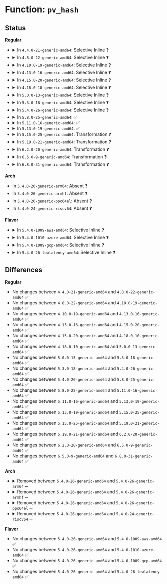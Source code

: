 # Function: <code>pv_hash</code>

## Status
<b>Regular</b>
<ul>
<li>
<details>
<summary>In <code>4.4.0-21-generic-amd64</code>: Selective Inline ❓</summary>

```c
struct qspinlock * * pv_hash(struct qspinlock * lock, struct pv_node * node)
```

```json
{
  "name": "pv_hash",
  "collision_type": "Unique Static",
  "inline_type": "Selective",
  "funcs": [
    {
      "addr": 18446744071579674704,
      "name": "pv_hash",
      "external": false,
      "loc": "kernel/locking/qspinlock_paravirt.h:99",
      "file": "kernel/locking/qspinlock.c",
      "inline": "not declared, inlined",
      "caller_inline": [],
      "caller_func": [
        "kernel/locking/qspinlock.c:__pv_queued_spin_lock_slowpath",
        "kernel/locking/qspinlock.c:__pv_queued_spin_lock_slowpath"
      ]
    }
  ],
  "symbols": [
    {
      "addr": 18446744071579674704,
      "name": "pv_hash",
      "section": ".text",
      "bind": "STB_LOCAL",
      "size": 170
    }
  ]
}
```
</details>
</li>
<li>
<details>
<summary>In <code>4.8.0-22-generic-amd64</code>: Selective Inline ❓</summary>

```c
struct qspinlock * * pv_hash(struct qspinlock * lock, struct pv_node * node)
```

```json
{
  "name": "pv_hash",
  "collision_type": "Unique Static",
  "inline_type": "Selective",
  "funcs": [
    {
      "addr": 18446744071579693680,
      "name": "pv_hash",
      "external": false,
      "loc": "kernel/locking/qspinlock_paravirt.h:203",
      "file": "kernel/locking/qspinlock.c",
      "inline": "not declared, inlined",
      "caller_inline": [],
      "caller_func": [
        "kernel/locking/qspinlock.c:__pv_queued_spin_lock_slowpath",
        "kernel/locking/qspinlock.c:__pv_queued_spin_lock_slowpath"
      ]
    }
  ],
  "symbols": [
    {
      "addr": 18446744071579693680,
      "name": "pv_hash",
      "section": ".text",
      "bind": "STB_LOCAL",
      "size": 167
    }
  ]
}
```
</details>
</li>
<li>
<details>
<summary>In <code>4.10.0-19-generic-amd64</code>: Selective Inline ❓</summary>

```c
struct qspinlock * * pv_hash(struct qspinlock * lock, struct pv_node * node)
```

```json
{
  "name": "pv_hash",
  "collision_type": "Unique Static",
  "inline_type": "Selective",
  "funcs": [
    {
      "addr": 18446744071579720800,
      "name": "pv_hash",
      "external": false,
      "loc": "kernel/locking/qspinlock_paravirt.h:206",
      "file": "kernel/locking/qspinlock.c",
      "inline": "not declared, inlined",
      "caller_inline": [],
      "caller_func": [
        "kernel/locking/qspinlock.c:__pv_queued_spin_lock_slowpath",
        "kernel/locking/qspinlock.c:__pv_queued_spin_lock_slowpath"
      ]
    }
  ],
  "symbols": [
    {
      "addr": 18446744071579720800,
      "name": "pv_hash",
      "section": ".text",
      "bind": "STB_LOCAL",
      "size": 167
    }
  ]
}
```
</details>
</li>
<li>
<details>
<summary>In <code>4.13.0-16-generic-amd64</code>: Selective Inline ❓</summary>

```c
struct qspinlock * * pv_hash(struct qspinlock * lock, struct pv_node * node)
```

```json
{
  "name": "pv_hash",
  "collision_type": "Unique Static",
  "inline_type": "Selective",
  "funcs": [
    {
      "addr": 18446744071579716576,
      "name": "pv_hash",
      "external": false,
      "loc": "kernel/locking/qspinlock_paravirt.h:207",
      "file": "kernel/locking/qspinlock.c",
      "inline": "not declared, inlined",
      "caller_inline": [],
      "caller_func": [
        "kernel/locking/qspinlock.c:__pv_queued_spin_lock_slowpath",
        "kernel/locking/qspinlock.c:__pv_queued_spin_lock_slowpath"
      ]
    }
  ],
  "symbols": [
    {
      "addr": 18446744071579716576,
      "name": "pv_hash",
      "section": ".text",
      "bind": "STB_LOCAL",
      "size": 167
    }
  ]
}
```
</details>
</li>
<li>
<details>
<summary>In <code>4.15.0-20-generic-amd64</code>: Selective Inline ❓</summary>

```c
struct qspinlock * * pv_hash(struct qspinlock * lock, struct pv_node * node)
```

```json
{
  "name": "pv_hash",
  "collision_type": "Unique Static",
  "inline_type": "Selective",
  "funcs": [
    {
      "addr": 18446744071579748752,
      "name": "pv_hash",
      "external": false,
      "loc": "kernel/locking/qspinlock_paravirt.h:237",
      "file": "kernel/locking/qspinlock.c",
      "inline": "not declared, inlined",
      "caller_inline": [],
      "caller_func": [
        "kernel/locking/qspinlock.c:__pv_queued_spin_lock_slowpath",
        "kernel/locking/qspinlock.c:__pv_queued_spin_lock_slowpath"
      ]
    }
  ],
  "symbols": [
    {
      "addr": 18446744071579748752,
      "name": "pv_hash",
      "section": ".text",
      "bind": "STB_LOCAL",
      "size": 167
    }
  ]
}
```
</details>
</li>
<li>
<details>
<summary>In <code>4.18.0-10-generic-amd64</code>: Selective Inline ❓</summary>

```c
struct qspinlock * * pv_hash(struct qspinlock * lock, struct pv_node * node)
```

```json
{
  "name": "pv_hash",
  "collision_type": "Unique Static",
  "inline_type": "Selective",
  "funcs": [
    {
      "addr": 18446744071579783120,
      "name": "pv_hash",
      "external": false,
      "loc": "kernel/locking/qspinlock_paravirt.h:214",
      "file": "kernel/locking/qspinlock.c",
      "inline": "not declared, inlined",
      "caller_inline": [],
      "caller_func": [
        "kernel/locking/qspinlock.c:__pv_queued_spin_lock_slowpath",
        "kernel/locking/qspinlock.c:__pv_queued_spin_lock_slowpath"
      ]
    }
  ],
  "symbols": [
    {
      "addr": 18446744071579783120,
      "name": "pv_hash",
      "section": ".text",
      "bind": "STB_LOCAL",
      "size": 167
    }
  ]
}
```
</details>
</li>
<li>
<details>
<summary>In <code>5.0.0-13-generic-amd64</code>: Selective Inline ❓</summary>

```c
struct qspinlock * * pv_hash(struct qspinlock * lock, struct pv_node * node)
```

```json
{
  "name": "pv_hash",
  "collision_type": "Unique Static",
  "inline_type": "Selective",
  "funcs": [
    {
      "addr": 18446744071579829680,
      "name": "pv_hash",
      "external": false,
      "loc": "kernel/locking/qspinlock_paravirt.h:212",
      "file": "kernel/locking/qspinlock.c",
      "inline": "not declared, inlined",
      "caller_inline": [],
      "caller_func": [
        "kernel/locking/qspinlock.c:__pv_queued_spin_lock_slowpath",
        "kernel/locking/qspinlock.c:__pv_queued_spin_lock_slowpath"
      ]
    }
  ],
  "symbols": [
    {
      "addr": 18446744071579829680,
      "name": "pv_hash",
      "section": ".text",
      "bind": "STB_LOCAL",
      "size": 167
    }
  ]
}
```
</details>
</li>
<li>
<details>
<summary>In <code>5.3.0-18-generic-amd64</code>: Selective Inline ❓</summary>

```c
struct qspinlock * * pv_hash(struct qspinlock * lock, struct pv_node * node)
```

```json
{
  "name": "pv_hash",
  "collision_type": "Unique Static",
  "inline_type": "Selective",
  "funcs": [
    {
      "addr": 18446744071579864576,
      "name": "pv_hash",
      "external": false,
      "loc": "kernel/locking/qspinlock_paravirt.h:212",
      "file": "kernel/locking/qspinlock.c",
      "inline": "not declared, inlined",
      "caller_inline": [],
      "caller_func": [
        "kernel/locking/qspinlock.c:__pv_queued_spin_lock_slowpath",
        "kernel/locking/qspinlock.c:__pv_queued_spin_lock_slowpath"
      ]
    }
  ],
  "symbols": [
    {
      "addr": 18446744071579864576,
      "name": "pv_hash",
      "section": ".text",
      "bind": "STB_LOCAL",
      "size": 153
    }
  ]
}
```
</details>
</li>
<li>
<details>
<summary>In <code>5.4.0-26-generic-amd64</code>: Selective Inline ❓</summary>

```c
struct qspinlock * * pv_hash(struct qspinlock * lock, struct pv_node * node)
```

```json
{
  "name": "pv_hash",
  "collision_type": "Unique Static",
  "inline_type": "Selective",
  "funcs": [
    {
      "addr": 18446744071579913232,
      "name": "pv_hash",
      "external": false,
      "loc": "kernel/locking/qspinlock_paravirt.h:212",
      "file": "kernel/locking/qspinlock.c",
      "inline": "not declared, inlined",
      "caller_inline": [],
      "caller_func": [
        "kernel/locking/qspinlock.c:__pv_queued_spin_lock_slowpath",
        "kernel/locking/qspinlock.c:__pv_queued_spin_lock_slowpath"
      ]
    }
  ],
  "symbols": [
    {
      "addr": 18446744071579913232,
      "name": "pv_hash",
      "section": ".text",
      "bind": "STB_LOCAL",
      "size": 153
    }
  ]
}
```
</details>
</li>
<li>
<details>
<summary>In <code>5.8.0-25-generic-amd64</code>: ✅</summary>

```c
struct qspinlock * * pv_hash(struct qspinlock * lock, struct pv_node * node)
```

```json
{
  "name": "pv_hash",
  "collision_type": "Unique Static",
  "inline_type": "No",
  "funcs": [
    {
      "addr": 18446744071579957360,
      "name": "pv_hash",
      "external": false,
      "loc": "kernel/locking/qspinlock_paravirt.h:212",
      "file": "kernel/locking/qspinlock.c",
      "inline": "seen, unknown",
      "caller_inline": [],
      "caller_func": [
        "kernel/locking/qspinlock.c:__pv_queued_spin_lock_slowpath",
        "kernel/locking/qspinlock.c:pv_wait_head_or_lock"
      ]
    }
  ],
  "symbols": [
    {
      "addr": 18446744071579957360,
      "name": "pv_hash",
      "section": ".text",
      "bind": "STB_LOCAL",
      "size": 155
    }
  ]
}
```
</details>
</li>
<li>
<details>
<summary>In <code>5.11.0-16-generic-amd64</code>: ✅</summary>

```c
struct qspinlock * * pv_hash(struct qspinlock * lock, struct pv_node * node)
```

```json
{
  "name": "pv_hash",
  "collision_type": "Unique Static",
  "inline_type": "No",
  "funcs": [
    {
      "addr": 18446744071579945520,
      "name": "pv_hash",
      "external": false,
      "loc": "kernel/locking/qspinlock_paravirt.h:212",
      "file": "kernel/locking/qspinlock.c",
      "inline": "seen, unknown",
      "caller_inline": [],
      "caller_func": [
        "kernel/locking/qspinlock.c:__pv_queued_spin_lock_slowpath",
        "kernel/locking/qspinlock.c:pv_wait_head_or_lock"
      ]
    }
  ],
  "symbols": [
    {
      "addr": 18446744071579945520,
      "name": "pv_hash",
      "section": ".text",
      "bind": "STB_LOCAL",
      "size": 155
    }
  ]
}
```
</details>
</li>
<li>
<details>
<summary>In <code>5.13.0-19-generic-amd64</code>: ✅</summary>

```c
struct qspinlock * * pv_hash(struct qspinlock * lock, struct pv_node * node)
```

```json
{
  "name": "pv_hash",
  "collision_type": "Unique Static",
  "inline_type": "No",
  "funcs": [
    {
      "addr": 18446744071579953120,
      "name": "pv_hash",
      "external": false,
      "loc": "kernel/locking/qspinlock_paravirt.h:212",
      "file": "kernel/locking/qspinlock.c",
      "inline": "seen, unknown",
      "caller_inline": [],
      "caller_func": [
        "kernel/locking/qspinlock.c:__pv_queued_spin_lock_slowpath",
        "kernel/locking/qspinlock.c:__pv_queued_spin_lock_slowpath"
      ]
    }
  ],
  "symbols": [
    {
      "addr": 18446744071579953120,
      "name": "pv_hash",
      "section": ".text",
      "bind": "STB_LOCAL",
      "size": 155
    }
  ]
}
```
</details>
</li>
<li>
<details>
<summary>In <code>5.15.0-25-generic-amd64</code>: Transformation ❓</summary>

```c
struct qspinlock * * pv_hash(struct qspinlock * lock, struct pv_node * node)
```

```json
{
  "name": "pv_hash",
  "collision_type": "Unique Static",
  "inline_type": "No",
  "funcs": [
    {
      "addr": 0,
      "name": "pv_hash",
      "external": false,
      "loc": "kernel/locking/qspinlock_paravirt.h:212",
      "file": "kernel/locking/qspinlock.c",
      "inline": "seen, unknown",
      "caller_inline": [],
      "caller_func": [
        "kernel/locking/qspinlock.c:__pv_queued_spin_lock_slowpath",
        "kernel/locking/qspinlock.c:__pv_queued_spin_lock_slowpath"
      ]
    }
  ],
  "symbols": [
    {
      "addr": 18446744071580082032,
      "name": "pv_hash",
      "section": ".text",
      "bind": "STB_LOCAL",
      "size": 209
    },
    {
      "addr": 18446744071592121797,
      "name": "pv_hash.cold",
      "section": ".text",
      "bind": "STB_LOCAL",
      "size": 124
    }
  ]
}
```
</details>
</li>
<li>
<details>
<summary>In <code>5.19.0-21-generic-amd64</code>: Transformation ❓</summary>

```c
struct qspinlock * * pv_hash(struct qspinlock * lock, struct pv_node * node)
```

```json
{
  "name": "pv_hash",
  "collision_type": "Unique Static",
  "inline_type": "No",
  "funcs": [
    {
      "addr": 0,
      "name": "pv_hash",
      "external": false,
      "loc": "kernel/locking/qspinlock_paravirt.h:212",
      "file": "kernel/locking/qspinlock.c",
      "inline": "seen, unknown",
      "caller_inline": [],
      "caller_func": [
        "kernel/locking/qspinlock.c:__pv_queued_spin_lock_slowpath",
        "kernel/locking/qspinlock.c:__pv_queued_spin_lock_slowpath"
      ]
    }
  ],
  "symbols": [
    {
      "addr": 18446744071580217296,
      "name": "pv_hash",
      "section": ".text",
      "bind": "STB_LOCAL",
      "size": 221
    },
    {
      "addr": 18446744071593891256,
      "name": "pv_hash.cold",
      "section": ".text",
      "bind": "STB_LOCAL",
      "size": 124
    }
  ]
}
```
</details>
</li>
<li>
<details>
<summary>In <code>6.2.0-20-generic-amd64</code>: Transformation ❓</summary>

```c
struct qspinlock * * pv_hash(struct qspinlock * lock, struct pv_node * node)
```

```json
{
  "name": "pv_hash",
  "collision_type": "Unique Static",
  "inline_type": "No",
  "funcs": [
    {
      "addr": 0,
      "name": "pv_hash",
      "external": false,
      "loc": "kernel/locking/qspinlock_paravirt.h:212",
      "file": "kernel/locking/qspinlock.c",
      "inline": "seen, unknown",
      "caller_inline": [],
      "caller_func": [
        "kernel/locking/qspinlock.c:__pv_queued_spin_lock_slowpath",
        "kernel/locking/qspinlock.c:__pv_queued_spin_lock_slowpath"
      ]
    }
  ],
  "symbols": [
    {
      "addr": 18446744071580410320,
      "name": "pv_hash",
      "section": ".text",
      "bind": "STB_LOCAL",
      "size": 221
    },
    {
      "addr": 18446744071595983491,
      "name": "pv_hash.cold",
      "section": ".text",
      "bind": "STB_LOCAL",
      "size": 124
    }
  ]
}
```
</details>
</li>
<li>
<details>
<summary>In <code>6.5.0-9-generic-amd64</code>: Transformation ❓</summary>

```c
struct qspinlock * * pv_hash(struct qspinlock * lock, struct pv_node * node)
```

```json
{
  "name": "pv_hash",
  "collision_type": "Unique Static",
  "inline_type": "No",
  "funcs": [
    {
      "addr": 0,
      "name": "pv_hash",
      "external": false,
      "loc": "kernel/locking/qspinlock_paravirt.h:212",
      "file": "kernel/locking/qspinlock.c",
      "inline": "seen, unknown",
      "caller_inline": [],
      "caller_func": [
        "kernel/locking/qspinlock.c:__pv_queued_spin_lock_slowpath",
        "kernel/locking/qspinlock.c:__pv_queued_spin_lock_slowpath"
      ]
    }
  ],
  "symbols": [
    {
      "addr": 18446744071580479088,
      "name": "pv_hash",
      "section": ".text",
      "bind": "STB_LOCAL",
      "size": 217
    },
    {
      "addr": 18446744071596501883,
      "name": "pv_hash.cold",
      "section": ".text",
      "bind": "STB_LOCAL",
      "size": 94
    }
  ]
}
```
</details>
</li>
<li>
<details>
<summary>In <code>6.8.0-31-generic-amd64</code>: Transformation ❓</summary>

```c
struct qspinlock * * pv_hash(struct qspinlock * lock, struct pv_node * node)
```

```json
{
  "name": "pv_hash",
  "collision_type": "Unique Static",
  "inline_type": "No",
  "funcs": [
    {
      "addr": 0,
      "name": "pv_hash",
      "external": false,
      "loc": "kernel/locking/qspinlock_paravirt.h:212",
      "file": "kernel/locking/qspinlock.c",
      "inline": "seen, unknown",
      "caller_inline": [],
      "caller_func": [
        "kernel/locking/qspinlock.c:__pv_queued_spin_lock_slowpath",
        "kernel/locking/qspinlock.c:__pv_queued_spin_lock_slowpath"
      ]
    }
  ],
  "symbols": [
    {
      "addr": 18446744071580538912,
      "name": "pv_hash",
      "section": ".text",
      "bind": "STB_LOCAL",
      "size": 217
    },
    {
      "addr": 18446744071597399569,
      "name": "pv_hash.cold",
      "section": ".text",
      "bind": "STB_LOCAL",
      "size": 94
    }
  ]
}
```
</details>
</li>
</ul>
<b>Arch</b>
<ul>
<li>
In <code>5.4.0-26-generic-arm64</code>: Absent ❓
</li>
<li>
In <code>5.4.0-26-generic-armhf</code>: Absent ❓
</li>
<li>
In <code>5.4.0-26-generic-ppc64el</code>: Absent ❓
</li>
<li>
In <code>5.4.0-24-generic-riscv64</code>: Absent ❓
</li>
</ul>
<b>Flavor</b>
<ul>
<li>
<details>
<summary>In <code>5.4.0-1009-aws-amd64</code>: Selective Inline ❓</summary>

```c
struct qspinlock * * pv_hash(struct qspinlock * lock, struct pv_node * node)
```

```json
{
  "name": "pv_hash",
  "collision_type": "Unique Static",
  "inline_type": "Selective",
  "funcs": [
    {
      "addr": 18446744071579885344,
      "name": "pv_hash",
      "external": false,
      "loc": "kernel/locking/qspinlock_paravirt.h:212",
      "file": "kernel/locking/qspinlock.c",
      "inline": "not declared, inlined",
      "caller_inline": [],
      "caller_func": [
        "kernel/locking/qspinlock.c:__pv_queued_spin_lock_slowpath",
        "kernel/locking/qspinlock.c:__pv_queued_spin_lock_slowpath"
      ]
    }
  ],
  "symbols": [
    {
      "addr": 18446744071579885344,
      "name": "pv_hash",
      "section": ".text",
      "bind": "STB_LOCAL",
      "size": 153
    }
  ]
}
```
</details>
</li>
<li>
<details>
<summary>In <code>5.4.0-1010-azure-amd64</code>: Selective Inline ❓</summary>

```c
struct qspinlock * * pv_hash(struct qspinlock * lock, struct pv_node * node)
```

```json
{
  "name": "pv_hash",
  "collision_type": "Unique Static",
  "inline_type": "Selective",
  "funcs": [
    {
      "addr": 18446744071579820320,
      "name": "pv_hash",
      "external": false,
      "loc": "kernel/locking/qspinlock_paravirt.h:212",
      "file": "kernel/locking/qspinlock.c",
      "inline": "not declared, inlined",
      "caller_inline": [],
      "caller_func": [
        "kernel/locking/qspinlock.c:__pv_queued_spin_lock_slowpath",
        "kernel/locking/qspinlock.c:__pv_queued_spin_lock_slowpath"
      ]
    }
  ],
  "symbols": [
    {
      "addr": 18446744071579820320,
      "name": "pv_hash",
      "section": ".text",
      "bind": "STB_LOCAL",
      "size": 153
    }
  ]
}
```
</details>
</li>
<li>
<details>
<summary>In <code>5.4.0-1009-gcp-amd64</code>: Selective Inline ❓</summary>

```c
struct qspinlock * * pv_hash(struct qspinlock * lock, struct pv_node * node)
```

```json
{
  "name": "pv_hash",
  "collision_type": "Unique Static",
  "inline_type": "Selective",
  "funcs": [
    {
      "addr": 18446744071579873504,
      "name": "pv_hash",
      "external": false,
      "loc": "kernel/locking/qspinlock_paravirt.h:212",
      "file": "kernel/locking/qspinlock.c",
      "inline": "not declared, inlined",
      "caller_inline": [],
      "caller_func": [
        "kernel/locking/qspinlock.c:__pv_queued_spin_lock_slowpath",
        "kernel/locking/qspinlock.c:__pv_queued_spin_lock_slowpath"
      ]
    }
  ],
  "symbols": [
    {
      "addr": 18446744071579873504,
      "name": "pv_hash",
      "section": ".text",
      "bind": "STB_LOCAL",
      "size": 153
    }
  ]
}
```
</details>
</li>
<li>
<details>
<summary>In <code>5.4.0-26-lowlatency-amd64</code>: Selective Inline ❓</summary>

```c
struct qspinlock * * pv_hash(struct qspinlock * lock, struct pv_node * node)
```

```json
{
  "name": "pv_hash",
  "collision_type": "Unique Static",
  "inline_type": "Selective",
  "funcs": [
    {
      "addr": 18446744071579919024,
      "name": "pv_hash",
      "external": false,
      "loc": "kernel/locking/qspinlock_paravirt.h:212",
      "file": "kernel/locking/qspinlock.c",
      "inline": "not declared, inlined",
      "caller_inline": [],
      "caller_func": [
        "kernel/locking/qspinlock.c:__pv_queued_spin_lock_slowpath",
        "kernel/locking/qspinlock.c:__pv_queued_spin_lock_slowpath"
      ]
    }
  ],
  "symbols": [
    {
      "addr": 18446744071579919024,
      "name": "pv_hash",
      "section": ".text",
      "bind": "STB_LOCAL",
      "size": 153
    }
  ]
}
```
</details>
</li>
</ul>

## Differences
<b>Regular</b>
<ul>
<li>
No changes between <code>4.4.0-21-generic-amd64</code> and <code>4.8.0-22-generic-amd64</code> ✅
</li>
<li>
No changes between <code>4.8.0-22-generic-amd64</code> and <code>4.10.0-19-generic-amd64</code> ✅
</li>
<li>
No changes between <code>4.10.0-19-generic-amd64</code> and <code>4.13.0-16-generic-amd64</code> ✅
</li>
<li>
No changes between <code>4.13.0-16-generic-amd64</code> and <code>4.15.0-20-generic-amd64</code> ✅
</li>
<li>
No changes between <code>4.15.0-20-generic-amd64</code> and <code>4.18.0-10-generic-amd64</code> ✅
</li>
<li>
No changes between <code>4.18.0-10-generic-amd64</code> and <code>5.0.0-13-generic-amd64</code> ✅
</li>
<li>
No changes between <code>5.0.0-13-generic-amd64</code> and <code>5.3.0-18-generic-amd64</code> ✅
</li>
<li>
No changes between <code>5.3.0-18-generic-amd64</code> and <code>5.4.0-26-generic-amd64</code> ✅
</li>
<li>
No changes between <code>5.4.0-26-generic-amd64</code> and <code>5.8.0-25-generic-amd64</code> ✅
</li>
<li>
No changes between <code>5.8.0-25-generic-amd64</code> and <code>5.11.0-16-generic-amd64</code> ✅
</li>
<li>
No changes between <code>5.11.0-16-generic-amd64</code> and <code>5.13.0-19-generic-amd64</code> ✅
</li>
<li>
No changes between <code>5.13.0-19-generic-amd64</code> and <code>5.15.0-25-generic-amd64</code> ✅
</li>
<li>
No changes between <code>5.15.0-25-generic-amd64</code> and <code>5.19.0-21-generic-amd64</code> ✅
</li>
<li>
No changes between <code>5.19.0-21-generic-amd64</code> and <code>6.2.0-20-generic-amd64</code> ✅
</li>
<li>
No changes between <code>6.2.0-20-generic-amd64</code> and <code>6.5.0-9-generic-amd64</code> ✅
</li>
<li>
No changes between <code>6.5.0-9-generic-amd64</code> and <code>6.8.0-31-generic-amd64</code> ✅
</li>
</ul>
<b>Arch</b>
<ul>
<li>
<details>
<summary>Removed between <code>5.4.0-26-generic-amd64</code> and <code>5.4.0-26-generic-arm64</code> ➖</summary>

```c
struct qspinlock * * pv_hash(struct qspinlock * lock, struct pv_node * node)
```
</details>
</li>
<li>
<details>
<summary>Removed between <code>5.4.0-26-generic-amd64</code> and <code>5.4.0-26-generic-armhf</code> ➖</summary>

```c
struct qspinlock * * pv_hash(struct qspinlock * lock, struct pv_node * node)
```
</details>
</li>
<li>
<details>
<summary>Removed between <code>5.4.0-26-generic-amd64</code> and <code>5.4.0-26-generic-ppc64el</code> ➖</summary>

```c
struct qspinlock * * pv_hash(struct qspinlock * lock, struct pv_node * node)
```
</details>
</li>
<li>
<details>
<summary>Removed between <code>5.4.0-26-generic-amd64</code> and <code>5.4.0-24-generic-riscv64</code> ➖</summary>

```c
struct qspinlock * * pv_hash(struct qspinlock * lock, struct pv_node * node)
```
</details>
</li>
</ul>
<b>Flavor</b>
<ul>
<li>
No changes between <code>5.4.0-26-generic-amd64</code> and <code>5.4.0-1009-aws-amd64</code> ✅
</li>
<li>
No changes between <code>5.4.0-26-generic-amd64</code> and <code>5.4.0-1010-azure-amd64</code> ✅
</li>
<li>
No changes between <code>5.4.0-26-generic-amd64</code> and <code>5.4.0-1009-gcp-amd64</code> ✅
</li>
<li>
No changes between <code>5.4.0-26-generic-amd64</code> and <code>5.4.0-26-lowlatency-amd64</code> ✅
</li>
</ul>
